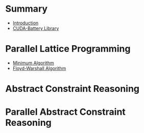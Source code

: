 # Summary

- [Introduction](README.md)
- [CUDA-Battery Library](CUDA-Battery.md)

# Parallel Lattice Programming

* [Minimum Algorithm](minimum.md)
* [Floyd-Warshall Algorithm](floyd-warshall.md)

# Abstract Constraint Reasoning

# Parallel Abstract Constraint Reasoning
